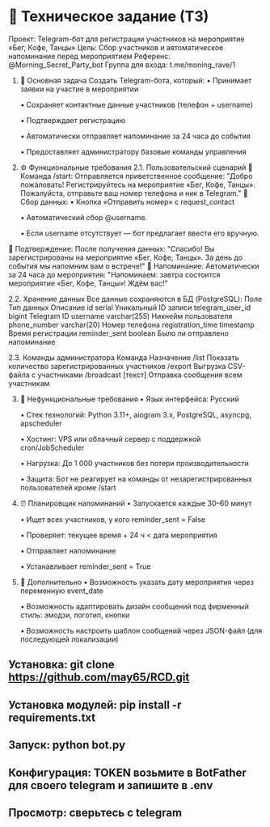 #                📄 Техническое задание (ТЗ)
Проект: Telegram-бот для регистрации участников на мероприятие
 «Бег, Кофе, Танцы»
 Цель: Сбор участников и автоматическое напоминание перед мероприятием
 Референс: @Morning_Secret_Party_bot
 Группа для входа: t.me/moning_rave/1

1. 📌 Основная задача
Создать Telegram-бота, который:
    • Принимает заявки на участие в мероприятии

    • Сохраняет контактные данные участников (телефон + username)

    • Подтверждает регистрацию

    • Автоматически отправляет напоминание за 24 часа до события

    • Предоставляет администратору базовые команды управления


2. ⚙️ Функциональные требования
2.1. Пользовательский сценарий
🔹 Команда /start:
Отправляется приветственное сообщение:
"Добро пожаловать! Регистрируйтесь на мероприятие «Бег, Кофе, Танцы». Пожалуйста, отправьте ваш номер телефона и ник в Telegram."
🔹 Сбор данных:
    • Кнопка «Отправить номер» с request_contact

    • Автоматический сбор @username.

    • Если username отсутствует — бот предлагает ввести его вручную.

🔹 Подтверждение:
После получения данных:
"Спасибо! Вы зарегистрированы на мероприятие «Бег, Кофе, Танцы». За день до события мы напомним вам о встрече!"
🔹 Напоминание:
Автоматически за 24 часа до мероприятия:
"Напоминаем: завтра состоится мероприятие «Бег, Кофе, Танцы»! Ждём вас!"

2.2. Хранение данных
Все данные сохраняются в БД (PostgreSQL):
Поле
Тип данных
Описание
id
serial
Уникальный ID записи
telegram_user_id
bigint
Telegram ID
username
varchar(255)
Никнейм пользователя
phone_number
varchar(20)
Номер телефона
registration_time
timestamp
Время регистрации
reminder_sent
boolean
Было ли отправлено напоминание

2.3. Команды администратора
Команда
Назначение
/list
Показать количество зарегистрированных участников
/export
Выгрузка CSV-файла с участниками
/broadcast [текст]
Отправка сообщения всем участникам

3. 🧱 Нефункциональные требования
    • Язык интерфейса: Русский

    • Стек технологий: Python 3.11+, aiogram 3.x, PostgreSQL, asyncpg, apscheduler

    • Хостинг: VPS или облачный сервер с поддержкой cron/JobScheduler

    • Нагрузка: До 1 000 участников без потери производительности

    • Защита: Бот не реагирует на команды от незарегистрированных пользователей кроме /start


4. ⏰ Планировщик напоминаний
    • Запускается каждые 30–60 минут

    • Ищет всех участников, у кого reminder_sent = False

    • Проверяет: текущее время + 24 ч < дата мероприятия

    • Отправляет напоминание

    • Устанавливает reminder_sent = True


5. 📎 Дополнительно
    • Возможность указать дату мероприятия через переменную event_date

    • Возможность адаптировать дизайн сообщений под фирменный стиль: эмодзи, логотип, кнопки

    • Возможность настроить шаблон сообщений через JSON-файл (для последующей локализации)

## Установка: git clone https://github.com/may65/RCD.git
## Установка модулей: pip install -r requirements.txt
## Запуск: python bot.py
## Конфигурация: TOKEN возьмите в BotFather для своего telegram и запишите в .env
## Просмотр: сверьтесь с telegram 